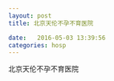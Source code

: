 ```yaml
--- 
layout: post 
title: 北京天伦不孕不育医院

date:   2016-05-03 13:39:56 
categories: hosp 
--- 
```

   
北京天伦不孕不育医院
